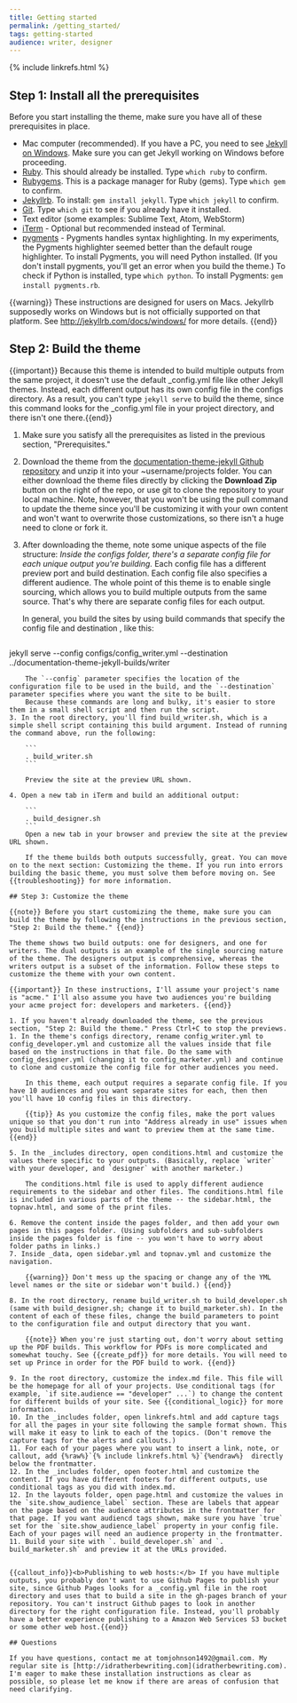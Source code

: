 ```yaml
---
title: Getting started
permalink: /getting_started/
tags: getting-started
audience: writer, designer
---
```

{% include linkrefs.html %}
## Step 1: Install all the prerequisites

Before you start installing the theme, make sure you have all of these prerequisites in place.

* Mac computer (recommended). If you have a PC, you need to see [Jekyll on Windows](http://jekyllrb.com/docs/windows/). Make sure you can get Jekyll working on Windows before proceeding.
* [Ruby](https://www.ruby-lang.org/en/). This should already be installed. Type `which ruby` to confirm. 
* [Rubygems](https://rubygems.org/pages/download). This is a package manager for Ruby (gems). Type `which gem` to confirm.
* [Jekyllrb](http://jekyllrb.com/). To install: `gem install jekyll`. Type `which jekyll` to confirm.
* [Git](http://git-scm.com/download/mac). Type `which git` to see if you already have it installed.
* Text editor (some examples: Sublime Text, Atom, WebStorm)
* [iTerm](http://iterm.sourceforge.net/) - Optional but recommended instead of Terminal. 
* [pygments](http://pygments.org/download/) - Pygments handles syntax highlighting. In my experiments, the Pygments highlighter seemed better than the default rouge highlighter. To install Pygments, you will need Python installed. (If you don't install pygments, you'll get an error when you build the theme.) To check if Python is installed, type `which python`. To install Pygments: `gem install pygments.rb`.

{{warning}} These instructions are designed for users on Macs. Jekyllrb supposedly works on Windows but is not officially supported on that platform. See <a href="Jekyll on Windows">http://jekyllrb.com/docs/windows/</a> for more details. {{end}}

## Step 2: Build the theme

{{important}} Because this theme is intended to build multiple outputs from the same project, it doesn't use the default _config.yml file like other Jekyll themes. Instead, each different output has its own config file in the configs directory. As a result, you can't type `jekyll serve` to build the theme, since this command looks for the _config.yml file in your project directory, and there isn't one there.{{end}}

1. Make sure you satisfy all the prerequisites as listed in the previous section, "Prerequisites."
1. Download the theme from the [documentation-theme-jekyll Github repository](https://github.com/tomjohnson1492/documentation-theme-jekyll) and unzip it into your ~username/projects folder. 
    You can either download the theme files directly by clicking the **Download Zip** button on the right of the repo, or use git to clone the repository to your local machine. Note, however, that you won't be using the pull command to update the theme since you'll be customizing it with your own content and won't want to overwrite those customizations, so there isn't a huge need to clone or fork it.
2. After downloading the theme, note some unique aspects of the file structure: *Inside the configs folder, there's a separate config file for each unique output you're building.* Each config file has a different preview port and build destination. Each config file also specifies a different audience. The whole point of this theme is to enable single sourcing, which allows you to build multiple outputs from the same source. That's why there are separate config files for each output.
    
    In general, you build the sites by using build commands that specify the config file and destination , like this:

    ```
jekyll serve --config configs/config_writer.yml --destination ../documentation-theme-jekyll-builds/writer
```
    The `--config` parameter specifies the location of the configuration file to be used in the build, and the `--destination` parameter specifies where you want the site to be built. 
    Because these commands are long and bulky, it's easier to store them in a small shell script and then run the script. 
3. In the root directory, you'll find build_writer.sh, which is a simple shell script containing this build argument. Instead of running the command above, run the following:

    ```
    . build_writer.sh
    ```
    
    Preview the site at the preview URL shown.
    
4. Open a new tab in iTerm and build an additional output:

    ```
    . build_designer.sh
    ```
    Open a new tab in your browser and preview the site at the preview URL shown. 
    
    If the theme builds both outputs successfully, great. You can move on to the next section: Customizing the theme. If you run into errors building the basic theme, you must solve them before moving on. See {{troubleshooting}} for more information.

## Step 3: Customize the theme

{{note}} Before you start customizing the theme, make sure you can build the theme by following the instructions in the previous section, "Step 2: Build the theme." {{end}}

The theme shows two build outputs: one for designers, and one for writers. The dual outputs is an example of the single sourcing nature of the theme. The designers output is comprehensive, whereas the writers output is a subset of the information. Follow these steps to customize the theme with your own content.

{{important}} In these instructions, I'll assume your project's name is "acme." I'll also assume you have two audiences you're building your acme project for: developers and marketers. {{end}}

1. If you haven't already downloaded the theme, see the previous section, "Step 2: Build the theme." Press Ctrl+C to stop the previews.
1. In the theme's configs directory, rename config_writer.yml to config_developer.yml and customize all the values inside that file based on the instructions in that file. Do the same with config_designer.yml (changing it to config_marketer.yml) and continue to clone and customize the config file for other audiences you need.
    
    In this theme, each output requires a separate config file. If you have 10 audiences and you want separate sites for each, then then you'll have 10 config files in this directory. 
    
    {{tip}} As you customize the config files, make the port values unique so that you don't run into "Address already in use" issues when you build multiple sites and want to preview them at the same time.{{end}}
    
5. In the _includes directory, open conditions.html and customize the values there specific to your outputs. (Basically, replace `writer` with your developer, and `designer` with another marketer.) 
    
    The conditions.html file is used to apply different audience requirements to the sidebar and other files. The conditions.html file is included in various parts of the theme -- the sidebar.html, the topnav.html, and some of the print files.
    
6. Remove the content inside the pages folder, and then add your own pages in this pages folder. (Using subfolders and sub-subfolders inside the pages folder is fine -- you won't have to worry about folder paths in links.)
7. Inside _data, open sidebar.yml and topnav.yml and customize the navigation. 
    
    {{warning}} Don't mess up the spacing or change any of the YML level names or the site or sidebar won't build.) {{end}}
    
8. In the root directory, rename build_writer.sh to build_developer.sh (same with build_designer.sh; change it to build_marketer.sh). In the content of each of these files, change the build parameters to point to the configuration file and output directory that you want. 
    
    {{note}} When you're just starting out, don't worry about setting up the PDF builds. This workflow for PDFs is more complicated and somewhat touchy. See {{create_pdf}} for more details. You will need to set up Prince in order for the PDF build to work. {{end}}

9. In the root directory, customize the index.md file. This file will be the homepage for all of your projects. Use conditional tags (for example, `if site.audience == "developer" ...`) to change the content for different builds of your site. See {{conditional_logic}} for more information.
10. In the _includes folder, open linkrefs.html and add capture tags for all the pages in your site following the sample format shown. This will make it easy to link to each of the topics. (Don't remove the capture tags for the alerts and callouts.) 
11. For each of your pages where you want to insert a link, note, or callout, add {%raw%}`{% include linkrefs.html %}`{%endraw%}  directly below the frontmatter.
12. In the _includes folder, open footer.html and customize the content. If you have different footers for different outputs, use conditional tags as you did with index.md.
12. In the layouts folder, open page.html and customize the values in the `site.show_audience_label` section. These are labels that appear on the page based on the audience attributes in the frontmatter for that page. If you want audiencd tags shown, make sure you have `true` set for the `site.show_audience_label` property in your config file. Each of your pages will need an audience property in the frontmatter.
11. Build your site with `. build_developer.sh` and `. build_marketer.sh` and preview it at the URLs provided.


{{callout_info}}<b>Publishing to web hosts:</b> If you have multiple outputs, you probably don't want to use Github Pages to publish your site, since Github Pages looks for a _config.yml file in the root directory and uses that to build a site in the gh-pages branch of your repository. You can't instruct Github pages to look in another directory for the right configuration file. Instead, you'll probably have a better experience publishing to a Amazon Web Services S3 bucket or some other web host.{{end}}

## Questions

If you have questions, contact me at tomjohnson1492@gmail.com. My regular site is [http://idratherbewriting.com](idratherbewriting.com). I'm eager to make these installation instructions as clear as possible, so please let me know if there are areas of confusion that need clarifying.




